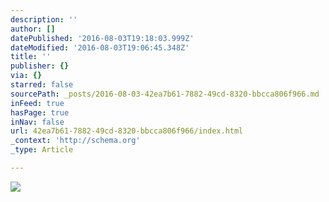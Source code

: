 ```yaml
---
description: ''
author: []
datePublished: '2016-08-03T19:18:03.999Z'
dateModified: '2016-08-03T19:06:45.348Z'
title: ''
publisher: {}
via: {}
starred: false
sourcePath: _posts/2016-08-03-42ea7b61-7882-49cd-8320-bbcca806f966.md
inFeed: true
hasPage: true
inNav: false
url: 42ea7b61-7882-49cd-8320-bbcca806f966/index.html
_context: 'http://schema.org'
_type: Article

---
```

![](https://the-grid-user-content.s3-us-west-2.amazonaws.com/eb632df1-d784-4f26-bc9f-1f7134dfdb1e.png)